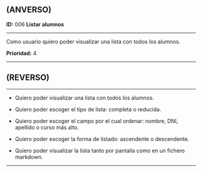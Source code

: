 ## (ANVERSO)

**ID:** 006 **Listar alumnos** 

***

Como usuario quiero poder visualizar una lista con todos los alumnos.

**Prioridad:** 4

***

## (REVERSO)

***

* Quiero poder visualizar una lista con todos los alumnos. 

* Quiero poder escoger el tipo de lista: completa o reducida.

* Quiero poder escoger el campo por el cual ordenar: nombre, DNI, apellido o curso más alto.

* Quiero poder escoger la forma de listado: ascendente o descendente.

* Quiero poder visualizar la lista tanto por pantalla como en un fichero markdown.

***
